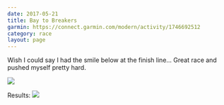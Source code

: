 ```yaml
---
date: 2017-05-21
title: Bay to Breakers
garmin: https://connect.garmin.com/modern/activity/1746692512
category: race
layout: page
---
```


Wish I could say I had the smile below at the finish line... Great race and pushed myself pretty hard.

![](/img/races/baytobreakers2017.jpg)

Results:
![](/img/races/baytobreakers2017results.png)
